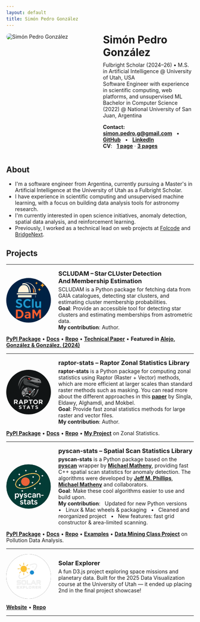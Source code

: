 ```yaml
---
layout: default
title: Simón Pedro González
---
```


<div style="display: flex; align-items: flex-start; gap: 20px; flex-wrap: wrap; margin-bottom: 1.5rem;">
  <img src="/profile.png" alt="Simón Pedro González" style="width: 240px; border-radius: 1000px; flex-shrink: 0;" />

  <div style="flex: 1; min-width: 200px;">
    <h1 style="margin: 0 0 0.5rem 0;">Simón Pedro González</h1>
    <p style="margin: 0;">
      Fulbright Scholar (2024–26) • M.S. in Artificial Intelligence @ University of Utah, USA<br>
      Software  Engineer with experience in scientific computing, web platforms, and unsupervised ML<br>
      Bachelor in Computer Science (2022) @ National University of San Juan, Argentina<br>
    </p>
    <p>
      <b>Contact:</b> &nbsp;
      <b><a href="mailto:simon.pedro.g@gmail.com">simon.pedro.g@gmail.com</a></b> &nbsp; • &nbsp;
      <b><a href="https://github.com/simonpedrogonzalez" target="_blank">GitHub</a></b> &nbsp; • &nbsp;
      <b><a href="https://www.linkedin.com/in/simon-pedro-gonzalez-70990a21a" target="_blank">LinkedIn</a></b><br>
      <b>CV</b>: &nbsp; <b><a href="/cv_simon_gonzalez_1.pdf">1 page</a></b> · <b><a href="/cv_simon_gonzalez_3.pdf">3 pages</a></b> &nbsp;
    </p>
  </div>
</div>

## About

- I'm a software engineer from Argentina, currently pursuing a Master's in Artificial Intelligence at the University of Utah as a Fulbright Scholar.
- I have experience in scientific computing and unsupervised machine learning, with a focus on building data analysis tools for astronomy research.
- I'm currently interested in open science initiatives, anomaly detection, spatial data analysis, and reinforcement learning.
- Previously, I worked as a technical lead on web projects at <a href="https://www.linkedin.com/company/folcode/" target="_blank"> Folcode</a> and <a href="https://www.linkedin.com/company/bridgenext/" target="_blank">BridgeNext</a>.

## Projects

---

<div style="display: flex; align-items: center; margin-bottom: 10px;">
  <img src="/scludam-logo.png" alt="SCLUDAM logo" width="120" style="border-radius: 100px; margin-right: 20px;">
  <div>
    <h3 style="margin: 0;">SCLUDAM – Star CLUster Detection And Membership Estimation</h3>
    <p style="margin: 4px 0 0;">
      SCLUDAM is a Python package for fetching data from GAIA catalogues, detecting star clusters, and estimating cluster membership probabilities. <br>
      <b>Goal</b>: Provide an accessible tool for detecting star clusters and estimating memberships from astrometric data.<br>
      <b>My contribution</b>: Author.
    </p>
  </div>
</div>

<p>
  <b><a href="https://pypi.org/project/scludam/" target="_blank">PyPI Package</a></b> •
  <b><a href="https://simonpedrogonzalez.github.io/scludam-docs/readme.html" target="_blank">Docs</a></b> •
  <b><a href="https://github.com/simonpedrogonzalez/scludam" target="_blank">Repo</a></b> •
  <b><a href="/scludam_maci_english.pdf">Technical Paper</a></b> •
  <b>Featured in <a href="https://ui.adsabs.harvard.edu/abs/2024BAAA...65..102A/abstract" target="_blank">Alejo, González & González. (2024)</a></b>
</p>

---

<div style="display: flex; align-items: center; margin-bottom: 10px;">
  <img src="/raptor-logo.png" alt="raptor-stats logo" width="120" style="border-radius: 100px; margin-right: 20px;">
  <div>
    <h3 style="margin: 0;">raptor-stats – Raptor Zonal Statistics Library</h3>
    <p style="margin: 4px 0 0;">
    <b>raptor-stats</b> is a Python package for computing zonal statistics using Raptor (Raster + Vector) methods, which are more efficient at larger scales than standard raster methods such as masking. You can read more about the different approaches in this <b><a href="https://dl.acm.org/doi/10.14778/3352063.3352107" target="_blank">paper</a></b> by Singla, Eldawy, Alghamdi, and Mokbel. <br>
    <b>Goal</b>: Provide fast zonal statistics methods for large raster and vector files. <br>
    <b>My contribution</b>: Author.
    </p>
  </div>
</div>

<p>
  <b><a href="https://pypi.org/project/raptor-stats/">PyPI Package</a></b> •
  <b><a href="https://simonpedrogonzalez.github.io/raptor-stats-docs/index.html">Docs</a></b> •
  <b><a href="https://github.com/simonpedrogonzalez/raptor-stats">Repo</a></b> •
  <b><a href="/mdml_final_report.pdf"> My Project</a></b> on Zonal Statistics.
</p>

 ---

<div style="display: flex; align-items: center; margin-bottom: 10px;">
  <img src="/pyscan-logo.png" alt="pyscan-stats logo" width="120" style="border-radius: 100px; margin-right: 20px;">
  <div>
    <h3 style="margin: 0;">pyscan-stats – Spatial Scan Statistics Library</h3>
    <p style="margin: 4px 0 0;">
      <b>pyscan-stats</b> is a Python package based on the  
      <b><a href="https://github.com/michaelmathen/pyscan" target="_blank">pyscan</a></b> wrapper by <b><a href="https://mmath.dev/" target="_blank">Michael Matheny</a></b>,
      providing fast C++ spatial scan statistics for anomaly detection. The algorithms
      were developed by <b><a href="https://users.cs.utah.edu/~jeffp/" target="_blank">Jeff M. Phillips</a></b>, <b><a href="https://mmath.dev/" target="_blank">Michael Matheny</a></b> and collaborators. <br>
      <b>Goal</b>: Make these cool algorithms easier to use and build upon. <br>
      <b>My contribution</b>: &nbsp; Updated for new Python versions &nbsp; • &nbsp; Linux & Mac wheels & packaging &nbsp; • &nbsp; Cleaned and reorganized project &nbsp; • &nbsp; New features: fast grid constructor & area-limited scanning.
    </p>
  </div>
</div>

<p>
  <b><a href="https://pypi.org/project/pyscan-stats/" target="_blank">PyPI Package</a></b> •
  <b><a href="https://mmath.dev/pyscan/" target="_blank">Docs</a></b> •
  <b><a href="https://github.com/simonpedrogonzalez/pyscan" target="_blank">Repo</a></b> •
  <b><a href="https://github.com/simonpedrogonzalez/pyscan-stats-resources" target="_blank">Examples</a></b> •
  <b><a href="/dm_project_poster.pdf"> Data Mining Class Project</a></b>  on Pollution Data Analysis.
</p>

---


<div style="display: flex; align-items: center; margin-bottom: 10px;">
<img src="/solar-explorer-logo.png" alt="solar-explorer logo" width="120" style="border-radius: 100px; margin-right: 20px; background-color: black;">
<div>
    <h3 style="margin: 0;">Solar Explorer</h3>
    <p style="margin: 4px 0 0;">
      A fun D3.js project exploring space missions and planetary data. Built for the 2025 Data Visualization course at the University of Utah — it ended up placing 2nd in the final project showcase!
    </p>
  </div>
</div>
<p>
  <b><a href="https://simonpedrogonzalez.github.io/solar-explorer/" target="_blank">Website</a></b> •
  <b><a href="https://github.com/simonpedrogonzalez/solar-explorer" target="_blank">Repo</a></b>
</p>

---
